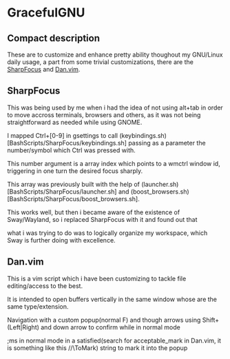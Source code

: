 # GracefulGNU

## Compact description

These are to customize and enhance pretty ability thoughout my GNU/Linux daily usage,
a part from some trivial customizations, there are the [SharpFocus](Bashcripts/SharpFocus) and [Dan.vim](vim/runtime/Dan.vim).

## SharpFocus

This was being used by me when i had the idea of not using alt+tab in order to move accross terminals, browsers and others,
as it was not being straightforward as needed while using GNOME.

I mapped Ctrl+[0-9] in gsettings to call (keybindings.sh)[BashScripts/SharpFocus/keybindings.sh] passing as a parameter the number/symbol which Ctrl was pressed with.

This number argument is a array index which points to a wmctrl window id, triggering in one turn the desired focus sharply.

This array was previously built with the help of (launcher.sh)[BashScripts/SharpFocus/launcher.sh] and (boost_browsers.sh)[BashScripts/SharpFocus/boost_browsers.sh].

This works well, but then i became aware of the existence of Sway/Wayland, so i replaced SharpFocus with it and found out that

what i was trying to do was to logically organize my workspace, which Sway is further doing with excellence.


## Dan.vim

This is a vim script which i have been customizing to tackle file editing/access to the best.

It is intended to open buffers vertically in the same window whose are the same type/extension.

Navigation with a custom popup(normal F) and though arrows using Shift+(Left|Right) and down arrow to confirm while in normal mode

;ms in normal mode in a satisfied(search for acceptable_mark in Dan.vim, it is something like this //\ToMark) string to mark it into the popup
